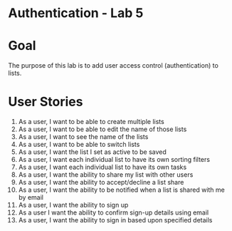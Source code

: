 # Authentication - Lab 5

# Goal
The purpose of this lab is to add user access control (authentication)
to lists.

# User Stories
1. As a user, I want to be able to create multiple lists
2. As a user, I want to be able to edit the name of those lists
3. As a user, I want to see the name of the lists
4. As a user, I want to be able to switch lists
5. As a user, I want the list I set as active to be saved 
6. As a user, I want each individual list to have its own sorting filters
7. As a user, I want each individual list to have its own tasks 
8. As a user, I want the ability to share my list with other users
9. As a user, I want the ability to accept/decline a list share
10. As a user, I want the ability to be notified when a list is shared with me by email
11. As a user, I want the ability to sign up
12. As a user I want the ability to confirm sign-up details using email
13. As a user, I want the ability to sign in based upon specified details 


# 